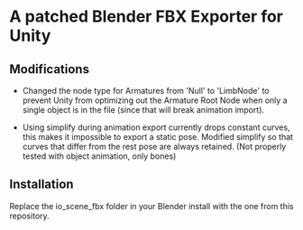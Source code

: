# A patched Blender FBX Exporter for Unity

## Modifications

- Changed the node type for Armatures from 'Null' to 'LimbNode' to prevent Unity from optimizing out the Armature Root Node when only a single object is in the file (since that will break animation import).

- Using simplify during animation export currently drops constant curves, this makes it impossible to export a static pose. Modified simplify so that curves that differ from the rest pose are always retained. (Not properly tested with object animation, only bones)


## Installation

Replace the io_scene_fbx folder in your Blender install with the one from this repository.